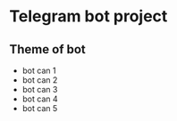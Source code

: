 # Telegram bot project

## Theme of bot

- bot can 1
- bot can 2
- bot can 3
- bot can 4
- bot can 5
